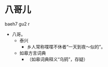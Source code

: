 # 八哥儿
baeh7 gu2 r
+ 八哥。
  * 泰兴
    - 乡人常称喋喋不休者“一天到夜～似的”。
  * 如皋方言词典
    + （如皋词典释义“乌鸫”，存疑）
<!--
泰兴方言辞典释“鹦鹉的别名，驯后可学人语”。与语言实践不符。八哥儿指的正是八哥。
如皋词典词条“哥儿”
-->
